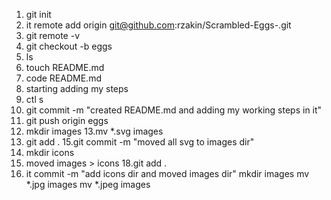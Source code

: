 1. git init
2. it remote add origin git@github.com:rzakin/Scrambled-Eggs-.git
3. git remote -v
4. git checkout -b eggs
5. ls
6. touch README.md
7. code README.md
8. starting adding my steps 
9. ctl s
10. git commit -m "created README.md and adding my working steps in it"
11. git push origin eggs
12. mkdir images
13.mv *.svg images
14. git add .
15.git commit -m "moved all svg to images dir"
16. mkdir icons
17. moved images > icons
18.git add .
19. it commit -m "add icons dir and moved images dir"
mkdir images
mv *.jpg images
mv *.jpeg images
